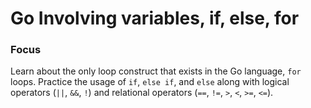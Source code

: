 # Go Involving variables, if, else, for

### Focus
Learn about the only loop construct that exists in the Go language, `for` loops. Practice the usage of `if`, `else if`, and `else` along with logical operators (`||`, `&&`, `!`) and relational operators (`==`, `!=`, `>`, `<`, `>=`, `<=`).